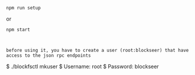 ```
npm run setup
```
or
```
npm start



before using it, you have to create a user (root:blockseer) that have access to the json rpc endpoints

```
$ ./blockfsctl mkuser
$ Username: root
$ Password: blockseer
```
